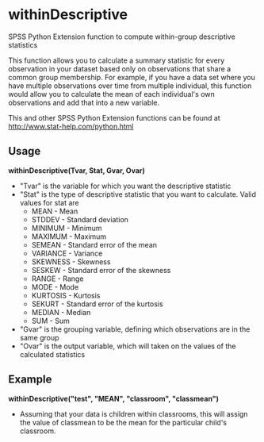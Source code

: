 # withinDescriptive

SPSS Python Extension function to compute within-group descriptive statistics

This function allows you to calculate a summary statistic for every observation in your dataset based only on observations that share a common group membership. For example, if you have a data set where you have multiple observations over time from multiple individual, this function would allow you to calculate the mean of each individual's own observations and add that into a new variable.

This and other SPSS Python Extension functions can be found at http://www.stat-help.com/python.html

## Usage
**withinDescriptive(Tvar, Stat, Gvar, Ovar)**
* "Tvar" is the variable for which you want the descriptive statistic
* "Stat" is the type of descriptive statistic that you want to calculate. Valid values for stat are 
  * MEAN - Mean
  * STDDEV - Standard deviation
  * MINIMUM - Minimum
  * MAXIMUM - Maximum
  * SEMEAN - Standard error of the mean
  * VARIANCE - Variance
  * SKEWNESS - Skewness
  * SESKEW - Standard error of the skewness
  * RANGE - Range
  * MODE - Mode
  * KURTOSIS - Kurtosis
  * SEKURT - Standard error of the kurtosis
  * MEDIAN - Median
  * SUM - Sum
* "Gvar" is the grouping variable, defining which observations are in the same group
* "Ovar" is the output variable, which will taken on the values of the calculated statistics

## Example
**withinDescriptive("test", "MEAN", "classroom", "classmean")**
* Assuming that your data is children within classrooms, this will assign the value of classmean to be the mean for the particular child's classroom.
